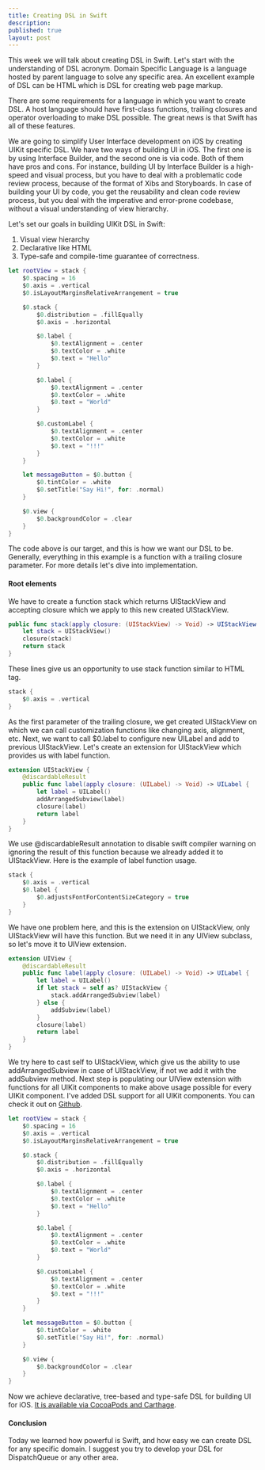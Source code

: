 ```yaml
---
title: Creating DSL in Swift
description: 
published: true
layout: post
---
```


This week we will talk about creating DSL in Swift. Let's start with the understanding of DSL acronym. Domain Specific Language is a language hosted by parent language to solve any specific area. An excellent example of DSL can be HTML which is DSL for creating web page markup.

There are some requirements for a language in which you want to create DSL. A host language should have first-class functions, trailing closures and operator overloading to make DSL possible. The great news is that Swift has all of these features.

We are going to simplify User Interface development on iOS by creating UIKit specific DSL. We have two ways of building UI in iOS. The first one is by using Interface Builder, and the second one is via code. Both of them have pros and cons. For instance, building UI by Interface Builder is a high-speed and visual process, but you have to deal with a problematic code review process, because of the format of Xibs and Storyboards. In case of building your UI by code, you get the reusability and clean code review process, but you deal with the imperative and error-prone codebase, without a visual understanding of view hierarchy.

Let's set our goals in building UIKit DSL in Swift:
1. Visual view hierarchy
2. Declarative like HTML
3. Type-safe and compile-time guarantee of correctness.

```swift
let rootView = stack {
    $0.spacing = 16
    $0.axis = .vertical
    $0.isLayoutMarginsRelativeArrangement = true

    $0.stack {
        $0.distribution = .fillEqually
        $0.axis = .horizontal

        $0.label {
            $0.textAlignment = .center
            $0.textColor = .white
            $0.text = "Hello"
        }

        $0.label {
            $0.textAlignment = .center
            $0.textColor = .white
            $0.text = "World"
        }

        $0.customLabel {
            $0.textAlignment = .center
            $0.textColor = .white
            $0.text = "!!!"
        }
    }

    let messageButton = $0.button {
        $0.tintColor = .white
        $0.setTitle("Say Hi!", for: .normal)
    }

    $0.view {
        $0.backgroundColor = .clear
    }
}
```

The code above is our target, and this is how we want our DSL to be. Generally, everything in this example is a function with a trailing closure parameter. For more details let's dive into implementation.

#### Root elements
We have to create a function stack which returns UIStackView and accepting closure which we apply to this new created UIStackView.

```swift
public func stack(apply closure: (UIStackView) -> Void) -> UIStackView {
    let stack = UIStackView()
    closure(stack)
    return stack
}
```

These lines give us an opportunity to use stack function similar to HTML tag.

```swift
stack {
    $0.axis = .vertical
}
```

As the first parameter of the trailing closure, we get created UIStackView on which we can call customization functions like changing axis, alignment, etc. Next, we want to call $0.label to configure new UILabel and add to previous UIStackView. Let's create an extension for UIStackView which provides us with label function.

```swift
extension UIStackView {
    @discardableResult
    public func label(apply closure: (UILabel) -> Void) -> UILabel {
        let label = UILabel()
        addArrangedSubview(label)
        closure(label)
        return label
    }
}
```

We use @discardableResult annotation to disable swift compiler warning on ignoring the result of this function because we already added it to UIStackView. Here is the example of label function usage.

```swift
stack {
    $0.axis = .vertical
    $0.label {
        $0.adjustsFontForContentSizeCategory = true
    }
}
```

We have one problem here, and this is the extension on UIStackView, only UIStackView will have this function. But we need it in any UIView subclass, so let's move it to UIView extension.

```swift
extension UIView {
    @discardableResult
    public func label(apply closure: (UILabel) -> Void) -> UILabel {
        let label = UILabel()
        if let stack = self as? UIStackView {
            stack.addArrangedSubview(label)
        } else {
            addSubview(label)
        }
        closure(label)
        return label
    }
}
```

We try here to cast self to UIStackView, which give us the ability to use addArrangedSubview in case of UIStackView, if not we add it with the addSubview method. Next step is populating our UIView extension with functions for all UIKit components to make above usage possible for every UIKit component. I've added DSL support for all UIKit components. You can check it out on [Github](https://github.com/mecid/UIKitSwiftDSL). 

```swift
let rootView = stack {
    $0.spacing = 16
    $0.axis = .vertical
    $0.isLayoutMarginsRelativeArrangement = true

    $0.stack {
        $0.distribution = .fillEqually
        $0.axis = .horizontal

        $0.label {
            $0.textAlignment = .center
            $0.textColor = .white
            $0.text = "Hello"
        }

        $0.label {
            $0.textAlignment = .center
            $0.textColor = .white
            $0.text = "World"
        }

        $0.customLabel {
            $0.textAlignment = .center
            $0.textColor = .white
            $0.text = "!!!"
        }
    }

    let messageButton = $0.button {
        $0.tintColor = .white
        $0.setTitle("Say Hi!", for: .normal)
    }

    $0.view {
        $0.backgroundColor = .clear
    }
}
```

Now we achieve declarative, tree-based and type-safe DSL for building UI for iOS. [It is available via CocoaPods and Carthage](https://github.com/mecid/UIKitSwiftDSL).

#### Conclusion
Today we learned how powerful is Swift, and how easy we can create DSL for any specific domain. I suggest you try to develop your DSL for DispatchQueue or any other area.
